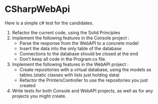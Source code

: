 # CSharpWebApi
Here is a simple c# test for the candidates.

1. Refactor the current code, using the Solid Principles
2. Implement the following features in the Console project : 
   * Parse the response from the WebAPI to a concrete model
   * Insert the data into the only table of the database
   * Connections to the database should be closed at the end
   * Don't keep all code in the Program.cs file. 
3. Implement the following features in the WebAPI project :
   * Create repositories with a virtual database, using the models as tables.(static classes with lists just holding data)
   * Refactor the PrintersController to use the repositories you just created
4. Write tests for both Console and WebAPI projects, as well as for any projects you might create.

